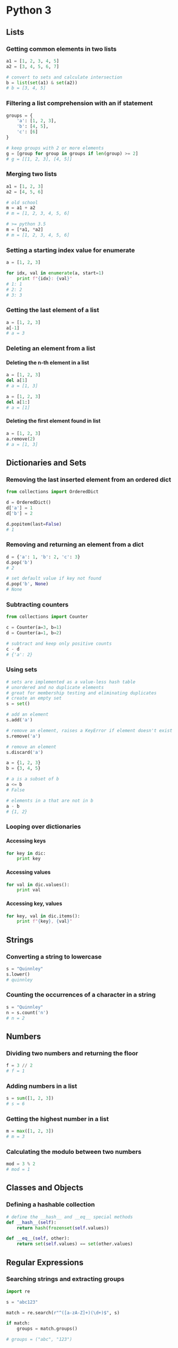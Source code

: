 
# Python 3

## Lists

### Getting common elements in two lists
```python
a1 = [1, 2, 3, 4, 5]
a2 = [3, 4, 5, 6, 7]

# convert to sets and calculate intersection
b = list(set(a1) & set(a2))
# b = [3, 4, 5]
```

### Filtering a list comprehension with an if statement
```python
groups = {
    'a': [1, 2, 3],
    'b': [4, 5],
    'c': [6]
}

# keep groups with 2 or more elements
g = [group for group in groups if len(group) >= 2]
# g = [[1, 2, 3], [4, 5]]
```

### Merging two lists
```python
a1 = [1, 2, 3]
a2 = [4, 5, 6]

# old school
m = a1 + a2
# m = [1, 2, 3, 4, 5, 6]

# >= python 3.5
m = [*a1, *a2]
# m = [1, 2, 3, 4, 5, 6]
```

### Setting a starting index value for enumerate
```python
a = [1, 2, 3]

for idx, val in enumerate(a, start=1)
    print f"{idx}: {val}"
# 1: 1
# 2: 2
# 3: 3
```

### Getting the last element of a list
```python
a = [1, 2, 3]
a[-1]
# a = 3
```

### Deleting an element from a list
#### Deleting the n-th element in a list
```python
a = [1, 2, 3]
del a[1]
# a = [1, 3]

a = [1, 2, 3]
del a[1:]
# a = [1]
```

#### Deleting the first element found in list
```python
a = [1, 2, 3]
a.remove(2)
# a = [1, 3]
```

## Dictionaries and Sets

### Removing the last inserted element from an ordered dict
```python
from collections import OrderedDict

d = OrderedDict()
d['a'] = 1
d['b'] = 2

d.popitem(last=False)
# 1
```

### Removing and returning an element from a dict
```python
d = {'a': 1, 'b': 2, 'c': 3}
d.pop('b')
# 2

# set default value if key not found
d.pop('b', None)
# None
```

### Subtracting counters
```python
from collections import Counter

c = Counter(a=3, b=1)
d = Counter(a=1, b=2)

# subtract and keep only positive counts
c - d
# {'a': 2}
```

### Using sets
```python
# sets are implemented as a value-less hash table
# unordered and no duplicate elements
# great for membership testing and eliminating duplicates
# create an empty set
s = set()

# add an element
s.add('a')

# remove an element, raises a KeyError if element doesn't exist
s.remove('a')

# remove an element
s.discard('a')

a = {1, 2, 3}
b = {3, 4, 5}

# a is a subset of b
a <= b
# False

# elements in a that are not in b
a - b
# {1, 2}

```

### Looping over dictionaries
#### Accessing keys
```python
for key in dic:
    print key
```
#### Accessing values
```python
for val in dic.values():
    print val
```
#### Accessing key, values
```python
for key, val in dic.items():
    print f"{key}, {val}"
```

## Strings

### Converting a string to lowercase
```python
s = "Quinnley"
s.lower()
# quinnley
```

### Counting the occurrences of a character in a string
```python
s = "Quinnley"
n = s.count('n')
# n = 2
```

## Numbers

### Dividing two numbers and returning the floor
```python
f = 3 // 2
# f = 1
```

### Adding numbers in a list
```python
s = sum([1, 2, 3])
# s = 6
```

### Getting the highest number in a list
```python
m = max([1, 2, 3])
# m = 3
```

### Calculating the modulo between two numbers
```python
mod = 3 % 2
# mod = 1
```

## Classes and Objects

### Defining a hashable collection
```python
# define the __hash__ and __eq__ special methods
def __hash__(self):
    return hash(frozenset(self.values))

def __eq__(self, other):
    return set(self.values) == set(other.values)
```


## Regular Expressions

### Searching strings and extracting groups
```python
import re

s = "abc123"

match = re.search(r"^([a-zA-Z]+)(\d+)$", s)

if match:
    groups = match.groups()

# groups = ("abc", "123")
```